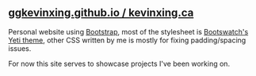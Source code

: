 ## [ggkevinxing.github.io / kevinxing.ca](https://kevinxing.ca)
Personal website using [Bootstrap](https://getbootstrap.com/), most of the stylesheet is [Bootswatch's Yeti theme](https://bootswatch.com/yeti/), other CSS written by me is mostly for fixing padding/spacing issues.

For now this site serves to showcase projects I've been working on.
